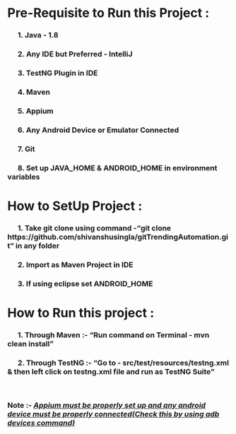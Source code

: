 <h1>Pre-Requisite to Run this Project :</h1>
<h3>&nbsp;&nbsp;&nbsp;&nbsp;&nbsp;&nbsp;1. Java - 1.8 <h3>
<h3>&nbsp;&nbsp;&nbsp;&nbsp;&nbsp;&nbsp;2. Any IDE but Preferred - IntelliJ <h3>
<h3>&nbsp;&nbsp;&nbsp;&nbsp;&nbsp;&nbsp;3. TestNG Plugin in IDE <h3>
<h3>&nbsp;&nbsp;&nbsp;&nbsp;&nbsp;&nbsp;4. Maven <h3>
<h3>&nbsp;&nbsp;&nbsp;&nbsp;&nbsp;&nbsp;5. Appium <h3>
<h3>&nbsp;&nbsp;&nbsp;&nbsp;&nbsp;&nbsp;6. Any Android Device or Emulator Connected <h3>
<h3>&nbsp;&nbsp;&nbsp;&nbsp;&nbsp;&nbsp;7. Git <h3>
<h3>&nbsp;&nbsp;&nbsp;&nbsp;&nbsp;&nbsp;8. Set up JAVA_HOME & ANDROID_HOME in environment variables <h3>
  
<h1>How to SetUp Project :</h1>
<h3>&nbsp;&nbsp;&nbsp;&nbsp;&nbsp;&nbsp;1. Take git clone using command -<q>git clone https://github.com/shivanshusingla/gitTrendingAutomation.git</q> in any folder</h3>
<h3>&nbsp;&nbsp;&nbsp;&nbsp;&nbsp;&nbsp;2. Import as Maven Project in IDE <h3>
<h3>&nbsp;&nbsp;&nbsp;&nbsp;&nbsp;&nbsp;3. If using eclipse set ANDROID_HOME <h3>
  
<h1>How to Run this project :</h1>
    <h3>&nbsp;&nbsp;&nbsp;&nbsp;&nbsp;&nbsp;1. Through Maven  :- <q>Run command on Terminal - mvn clean install</q></h3>
    <h3>&nbsp;&nbsp;&nbsp;&nbsp;&nbsp;&nbsp;2. Through TestNG :-  <q>Go to - src/test/resources/testng.xml & then left click on testng.xml file and run as TestNG Suite</q></h3>
    </br>
    
<h3>Note :- <u><i>Appium must be properly set up and any android device must be properly connected(Check this by using adb devices command)</i></u></h3>
